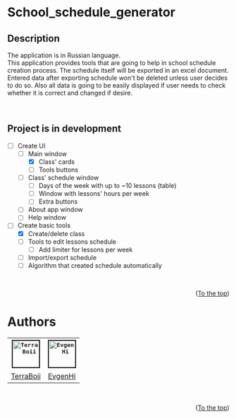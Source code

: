 # School_schedule_generator

## Description
The application is in Russian language. \
This application provides tools that are going to help in school schedule creation process. The schedule itself will be exported in an excel document. Entered data after exporting schedule won't be deleted unless user decides to do so. Also all data is going to be easily displayed if user needs to check whether it is correct and changed if desire.

<br>

## Project is in development
- [ ] Create UI
  - [ ] Main window
    - [x] Class' cards
    - [ ] Tools buttons
  - [ ] Class' schedule window
    - [ ] Days of the week with up to ~10 lessons (table)
    - [ ] Window with lessons' hours per week
    - [ ] Extra buttons
  - [ ] About app window
  - [ ] Help window
- [ ] Create basic tools
  - [x] Create/delete class
  - [ ] Tools to edit lessons schedule
    - [ ] Add limiter for lessons per week
  - [ ] Import/export schedule
  - [ ] Algorithm that created schedule automatically 

<br>
<p align="right">(<a href="#top" title="To the top">To the top</a>)</p>

# Authors

<table>
    <tr align="center" width="60">
        <th>
            <a href="https://github.com/TerraBoii">
                <kbd><img border="2" width="60" src="https://avatars.githubusercontent.com/u/81579070?v=4" alt="TerraBoii" title="TerraBoii"></kbd>
            </a>
        </th>
        <th>
            <a href="https://github.com/EvgenHi">
                <kbd><img border="2" width="60" src="https://avatars.githubusercontent.com/u/91457298?v=4" alt="EvgenHi" title="EvgenHi"></kbd>
            </a>
        </th>
    </tr>
    <tr align="center" height="30">
        <td title="TerraBoii">
            <a href="https://github.com/TerraBoii">TerraBoii</a>
        </td>
        <td title="EvgenHi">
            <a href="https://github.com/EvgenHi">EvgenHi</a>
        </td>
    </tr>
</table>
<br>
<p align="right">(<a href="#top" title="To the top">To the top</a>)</p>

